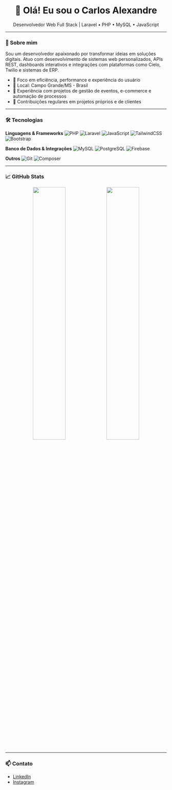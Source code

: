 <h1 align="center">👋 Olá! Eu sou o Carlos Alexandre</h1>

<p align="center">
  Desenvolvedor Web Full Stack | Laravel • PHP • MySQL • JavaScript
</p>

---

### 🚀 Sobre mim
Sou um desenvolvedor apaixonado por transformar ideias em soluções digitais. Atuo com desenvolvimento de sistemas web personalizados, APIs REST, dashboards interativos e integrações com plataformas como Cielo, Twilio e sistemas de ERP.

- 🎯 Foco em eficiência, performance e experiência do usuário
- 📍 Local: Campo Grande/MS - Brasil
- 💼 Experiência com projetos de gestão de eventos, e-commerce e automação de processos
- 📅 Contribuições regulares em projetos próprios e de clientes

---

### 🛠️ Tecnologias

**Linguagens & Frameworks**
![PHP](https://img.shields.io/badge/-PHP-777BB4?style=flat&logo=php&logoColor=white)
![Laravel](https://img.shields.io/badge/-Laravel-E74430?style=flat&logo=laravel&logoColor=white)
![JavaScript](https://img.shields.io/badge/-JavaScript-F7DF1E?style=flat&logo=javascript&logoColor=black)
![TailwindCSS](https://img.shields.io/badge/-Tailwind-38B2AC?style=flat&logo=tailwind-css&logoColor=white)
![Bootstrap](https://img.shields.io/badge/-Bootstrap-563D7C?style=flat&logo=bootstrap&logoColor=white)

**Banco de Dados & Integrações**
![MySQL](https://img.shields.io/badge/-MySQL-00758F?style=flat&logo=mysql&logoColor=white)
![PostgreSQL](https://img.shields.io/badge/-PostgreSQL-336791?style=flat&logo=postgresql&logoColor=white)
![Firebase](https://img.shields.io/badge/-Firebase-FFCA28?style=flat&logo=firebase&logoColor=black)

**Outros**
![Git](https://img.shields.io/badge/-Git-F05032?style=flat&logo=git&logoColor=white)
![Composer](https://img.shields.io/badge/-Composer-885630?style=flat&logo=composer&logoColor=white)

---

### 📈 GitHub Stats
<p align="center">
  <img src="https://github-readme-stats.vercel.app/api?username=carloscamposmiranda&show_icons=true&theme=dark" width="45%" />
  <img src="https://github-readme-streak-stats.herokuapp.com/?user=carloscamposmiranda&theme=dark" width="45%" />
</p>

---

### 📫 Contato
- [LinkedIn](https://linkedin.com/in/carloscamposmiranda)
- [Instagram](https://instagram.com/carlosalepcm)
